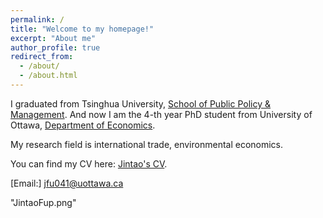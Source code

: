 ```yaml
---
permalink: /
title: "Welcome to my homepage!"
excerpt: "About me"
author_profile: true
redirect_from: 
  - /about/
  - /about.html
---
```

I graduated from Tsinghua University, [School of Public Policy & Management](https://www.sppm.tsinghua.edu.cn/english/).
And now I am the 4-th year PhD student from University of Ottawa, [Department of Economics](https://www.uottawa.ca/faculty-social-sciences/economics).

My research field is international trade, environmental economics.

You can find my CV here: [Jintao's CV](../assets/JintaoFu_cv.pdf).


[Email:] jfu041@uottawa.ca

"JintaoFup.png"
